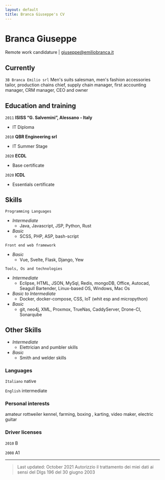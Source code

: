 ```yaml
---
layout: default
title: Branca Giuseppe's CV
---
```

# Branca Giuseppe

<div id="webaddress">
Remote work candidature | <a href="giuseppe@emiliobranca.it">giuseppe@emiliobranca.it</a>
</div>


## Currently

`3B Branca Emilio srl`
Men's suits salesman, men's fashion accessories tailor, production chains chief, supply chain manager, first accounting manager, CRM manager, CEO and owner


## Education and training

`2011`
__ISISS “G. Salvemini”, Alessano - Italy__ 

- IT Diploma

`2010`
**QBR Engineering srl**

- IT Summer Stage

`2020`
__ECDL__

- Base certificate

`2020`
__ICDL__

- Essentials certificate


## Skills

`Programming Languages`<br>
  - _Intermediate_ 
    - Java, Javascript, JSP, Python, Rust 
  - _Basic_ 
    - SCSS, PHP, ASP, bash-script

`Front end web framework`<br>
  - _Basic_ 
    - Vue, Svelte, Flask, Django, Yew

`Tools, Os and technologies`<br>
  - _Intermediate_
    - Eclipse, HTML, JSON, MySql, Redis, mongoDB, Office, Autocad, Seagull Bartender, Linux-based OS, Windows, Mac Os
  - _Basic to Intermediate_
    - Docker, docker-compose, CSS, IoT (whit esp and micropython)
  - _Basic_
    - git, neo4j, XML, Proxmox, TrueNas, CaddyServer, Drone-CI, Sonarqube
 
## Other Skills

  - _Intermediate_
    - Elettrician and pumbler skills
  - _Basic_
    - Smith and welder skills

### Languages
`Italiano`
native

`English`
intermediate


### Personal interests
amateur rottweiler kennel, farming, boxing , karting, video maker, electric guitar


### Driver licenses

`2010`
B

`2008`
A1

----------

> Last updated: October 2021
> Autorizzio il trattamento dei miei dati ai sensi del Dlgs 196 del 30 giugno 2003


